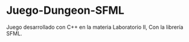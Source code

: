# Juego-Dungeon-SFML
Juego desarrollado con C++ en la materia Laboratorio II, Con la librería SFML.

